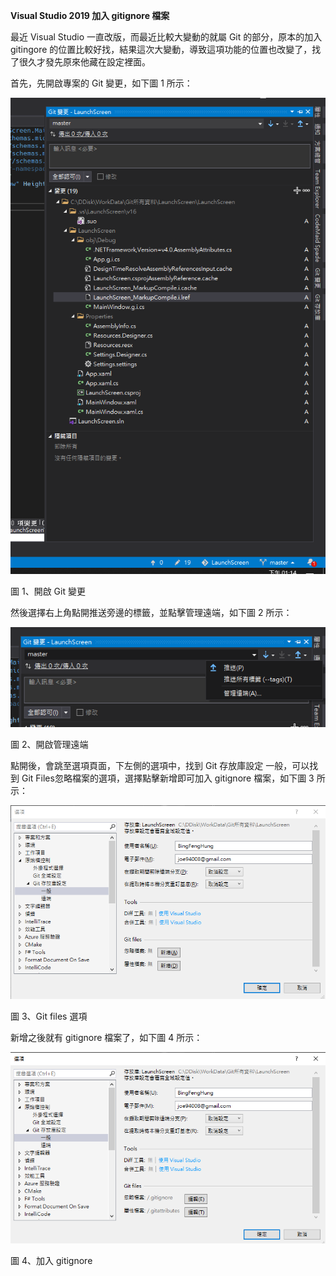 **Visual Studio 2019 加入 gitignore 檔案**

最近 Visual Studio 一直改版，而最近比較大變動的就屬 Git
的部分，原本的加入 gitingore
的位置比較好找，結果這次大變動，導致這項功能的位置也改變了，找了很久才發先原來他藏在設定裡面。

首先，先開啟專案的 Git 變更，如下圖 1 所示：

![](./images/image1.png)

圖 1、開啟 Git 變更

然後選擇右上角點開推送旁邊的標籤，並點擊管理遠端，如下圖 2 所示：

![](./images/image2.png)

圖 2、開啟管理遠端

點開後，會跳至選項頁面，下左側的選項中，找到 Git 存放庫設定
一般，可以找到 Git Files忽略檔案的選項，選擇點擊新增即可加入 gitignore
檔案，如下圖 3 所示：

![](./images/image3.png)

圖 3、Git files 選項

新增之後就有 gitignore 檔案了，如下圖 4 所示：

![](./images/image4.png)

圖 4、加入 gitignore
